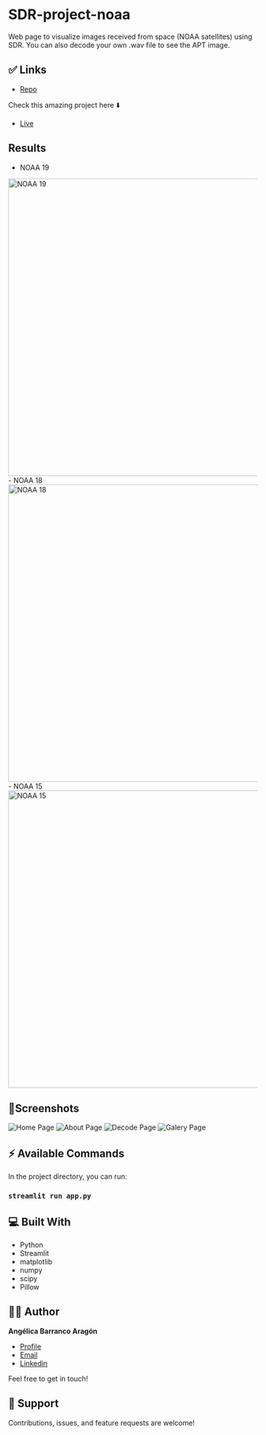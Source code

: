 # SDR-project-noaa
  Web page to visualize images received from space (NOAA satellites) using SDR. You can also decode your own .wav file to see the APT image.

## ✅ Links

- [Repo](https://github.com/angelicaba23/<SDR-project-noaa> "<SDR-project-noaa> Repo")

Check this amazing project here ⬇️
- [Live](<https://share.streamlit.io/angelicaba23/sdr-project-noaa/app.py> "Live View")

## Results
- NOAA 19
<img src="/imgs/imgsc/202105251142_N19Co.jpg " width="600" title="NOAA 19">
- NOAA 18
<img src="/imgs/imgsc/202105251142_N19Co.jpg " width="600" title="NOAA 18">
- NOAA 15
<img src="/imgs/imgsc/202105151438_N18Co.jpg " width="600" title="NOAA 15">

## 📱Screenshots
<img src="/screenshots/home_page.png "  title="Home Page">
<img src="/screenshots/about_page.png "  title="About Page">
<img src="/screenshots/decode_page.png "  title="Decode Page">
<img src="/screenshots/galery_page.png " title="Galery Page">


## ⚡ Available Commands

In the project directory, you can run:

### `streamlit run app.py`

## 💻 Built With

- Python
- Streamlit
- matplotlib
- numpy
- scipy
- Pillow
  

## 👩‍💻 Author

**Angélica Barranco Aragón**

- [Profile](https://github.com/angelicaba23/ "Angélica Barranco")
- [Email](mailto:angelicaba9923@gmail.com?subject=Hi "Hi!")
- [Linkedin](https://www.linkedin.com/in/angelicaba23/ "Welcome")
  
Feel free to get in touch!

## 🤝 Support

Contributions, issues, and feature requests are welcome!
